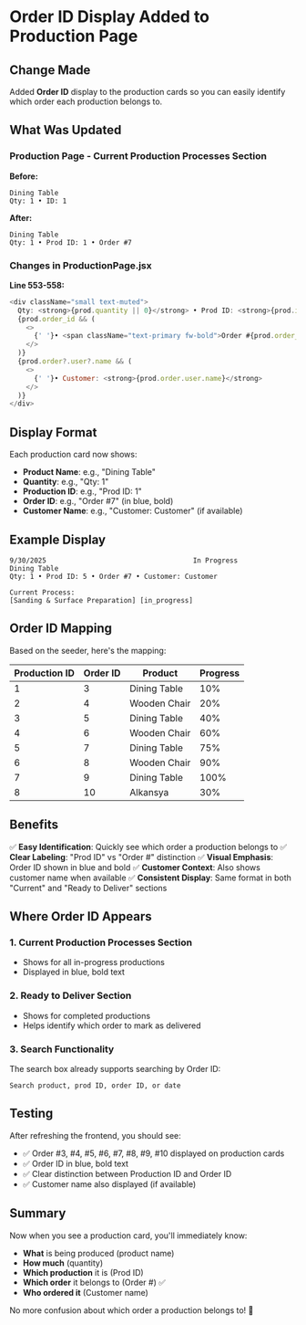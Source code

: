 # Order ID Display Added to Production Page

## Change Made

Added **Order ID** display to the production cards so you can easily identify which order each production belongs to.

## What Was Updated

### Production Page - Current Production Processes Section

**Before:**
```
Dining Table
Qty: 1 • ID: 1
```

**After:**
```
Dining Table
Qty: 1 • Prod ID: 1 • Order #7
```

### Changes in ProductionPage.jsx

**Line 553-558:**
```javascript
<div className="small text-muted">
  Qty: <strong>{prod.quantity || 0}</strong> • Prod ID: <strong>{prod.id}</strong>
  {prod.order_id && (
    <>
      {' '}• <span className="text-primary fw-bold">Order #{prod.order_id}</span>
    </>
  )}
  {prod.order?.user?.name && (
    <>
      {' '}• Customer: <strong>{prod.order.user.name}</strong>
    </>
  )}
</div>
```

## Display Format

Each production card now shows:
- **Product Name**: e.g., "Dining Table"
- **Quantity**: e.g., "Qty: 1"
- **Production ID**: e.g., "Prod ID: 1"
- **Order ID**: e.g., "Order #7" (in blue, bold)
- **Customer Name**: e.g., "Customer: Customer" (if available)

## Example Display

```
9/30/2025                                    In Progress
Dining Table
Qty: 1 • Prod ID: 5 • Order #7 • Customer: Customer

Current Process:
[Sanding & Surface Preparation] [in_progress]
```

## Order ID Mapping

Based on the seeder, here's the mapping:

| Production ID | Order ID | Product | Progress |
|---------------|----------|---------|----------|
| 1 | 3 | Dining Table | 10% |
| 2 | 4 | Wooden Chair | 20% |
| 3 | 5 | Dining Table | 40% |
| 4 | 6 | Wooden Chair | 60% |
| 5 | 7 | Dining Table | 75% |
| 6 | 8 | Wooden Chair | 90% |
| 7 | 9 | Dining Table | 100% |
| 8 | 10 | Alkansya | 30% |

## Benefits

✅ **Easy Identification**: Quickly see which order a production belongs to
✅ **Clear Labeling**: "Prod ID" vs "Order #" distinction
✅ **Visual Emphasis**: Order ID shown in blue and bold
✅ **Customer Context**: Also shows customer name when available
✅ **Consistent Display**: Same format in both "Current" and "Ready to Deliver" sections

## Where Order ID Appears

### 1. Current Production Processes Section
- Shows for all in-progress productions
- Displayed in blue, bold text

### 2. Ready to Deliver Section  
- Shows for completed productions
- Helps identify which order to mark as delivered

### 3. Search Functionality
The search box already supports searching by Order ID:
```
Search product, prod ID, order ID, or date
```

## Testing

After refreshing the frontend, you should see:
- ✅ Order #3, #4, #5, #6, #7, #8, #9, #10 displayed on production cards
- ✅ Order ID in blue, bold text
- ✅ Clear distinction between Production ID and Order ID
- ✅ Customer name also displayed (if available)

## Summary

Now when you see a production card, you'll immediately know:
- **What** is being produced (product name)
- **How much** (quantity)
- **Which production** it is (Prod ID)
- **Which order** it belongs to (Order #) ✅
- **Who ordered it** (Customer name)

No more confusion about which order a production belongs to! 🎉
